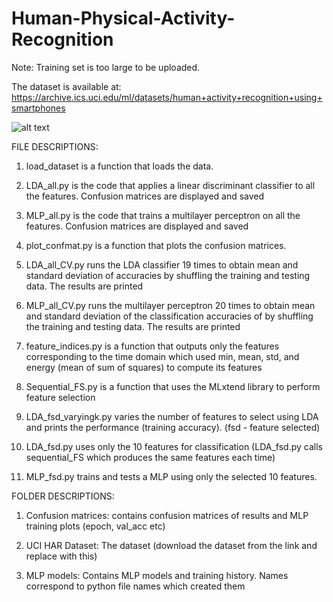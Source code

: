 # Human-Physical-Activity-Recognition
Note: Training set is too large to be uploaded. 

The dataset is available at:
https://archive.ics.uci.edu/ml/datasets/human+activity+recognition+using+smartphones


![alt text](https://github.com/sid-sundrani/Human-Physical-Activity-Recognition/blob/master/Confusion%20Matrices/MLP_fsd.png)


FILE DESCRIPTIONS:

1. load_dataset is a function that loads the data. 

2. LDA_all.py is the code that applies a linear discriminant classifier to all the features. Confusion matrices are displayed and saved

3. MLP_all.py is the code that trains a multilayer perceptron on all the features. Confusion matrices are displayed and saved 

4. plot_confmat.py is a function that plots the confusion matrices. 

5. LDA_all_CV.py runs the LDA classifier 19 times to obtain mean and standard deviation of accuracies by shuffling the training and testing data. The results are printed

6. MLP_all_CV.py runs the multilayer perceptron 20 times to obtain mean and standard deviation of the classification accuracies of by shuffling the training and testing data. The results are printed

7. feature_indices.py is a function that outputs only the features corresponding to the time domain which used min, mean, std, and energy (mean of sum of squares) to compute its features

8. Sequential_FS.py is a function that uses the MLxtend library to perform feature selection

9. LDA_fsd_varyingk.py	varies the number of features to select using LDA  and prints the performance (training accuracy). (fsd - feature selected)

10. LDA_fsd.py uses only the 10 features for classification (LDA_fsd.py calls sequential_FS which produces the same features each time)

11. MLP_fsd.py trains and tests a MLP using only the selected 10 features. 


FOLDER DESCRIPTIONS:

1. Confusion matrices: contains confusion matrices of results and MLP training plots (epoch, val_acc etc)

2. UCI HAR Dataset: The dataset (download the dataset from the link and replace with this)

3. MLP models: Contains MLP models and training history. Names correspond to python file names which created them





